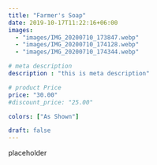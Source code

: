 ```yaml
---
title: "Farmer's Soap"
date: 2019-10-17T11:22:16+06:00
images: 
  - "images/IMG_20200710_173847.webp"
  - "images/IMG_20200710_174128.webp"
  - "images/IMG_20200710_174344.webp"

# meta description
description : "this is meta description"

# product Price
price: "30.00"
#discount_price: "25.00"

colors: ["As Shown"]

draft: false
---
```


placeholder